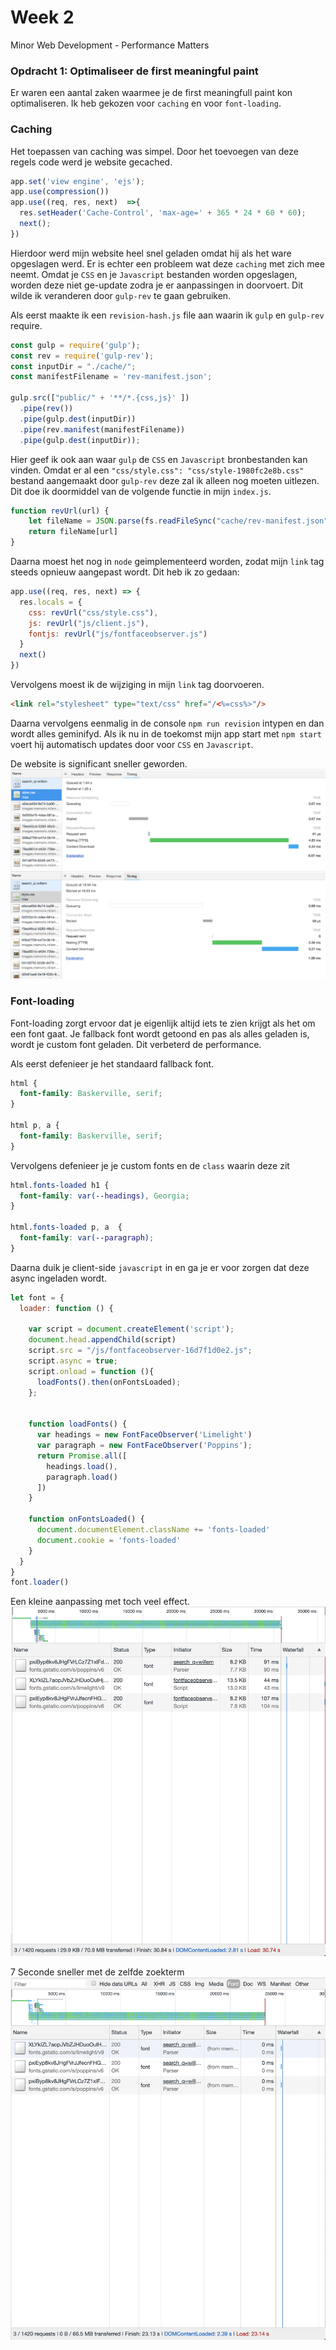 # Week 2
Minor Web Development - Performance Matters
### Opdracht 1: Optimaliseer de first meaningful paint
Er waren een aantal zaken waarmee je de first meaningfull paint kon optimaliseren. Ik heb gekozen voor `caching` en voor `font-loading`.

### Caching
Het toepassen van caching was simpel. Door het toevoegen van deze regels code werd je website gecached.
```js
app.set('view engine', 'ejs');
app.use(compression())
app.use((req, res, next)  =>{
  res.setHeader('Cache-Control', 'max-age=' + 365 * 24 * 60 * 60);
  next();
})
```
Hierdoor werd mijn website heel snel geladen omdat hij als het ware opgeslagen werd.
Er is echter een probleem wat deze `caching` met zich mee neemt. Omdat je `CSS` en je `Javascript` bestanden worden opgeslagen, worden deze niet ge-update zodra je er aanpassingen in doorvoert. Dit wilde ik veranderen door `gulp-rev` te gaan gebruiken.

Als eerst maakte ik een `revision-hash.js` file aan waarin ik `gulp` en `gulp-rev` require.
```js
const gulp = require('gulp');
const rev = require('gulp-rev');
const inputDir = "./cache/";
const manifestFilename = 'rev-manifest.json';

gulp.src(["public/" + '**/*.{css,js}' ])
  .pipe(rev())
  .pipe(gulp.dest(inputDir))
  .pipe(rev.manifest(manifestFilename))
  .pipe(gulp.dest(inputDir));
```
Hier geef ik ook aan waar `gulp` de `CSS` en `Javascript` bronbestanden kan vinden.
Omdat er al een `"css/style.css": "css/style-1980fc2e8b.css"` bestand aangemaakt door `gulp-rev` deze zal ik alleen nog moeten uitlezen. Dit doe ik doormiddel van de volgende functie in mijn `index.js`.
```js
function revUrl(url) {
    let fileName = JSON.parse(fs.readFileSync("cache/rev-manifest.json", 'utf8'))
    return fileName[url]
}
```
Daarna moest het nog in `node` geimplementeerd worden, zodat mijn `link` tag steeds opnieuw aangepast wordt.
Dit heb ik zo gedaan:
```js
app.use((req, res, next) => {
  res.locals = {
    css: revUrl("css/style.css"),
    js: revUrl("js/client.js"),
    fontjs: revUrl("js/fontfaceobserver.js")
  }
  next()
})
```
Vervolgens moest ik de wijziging in mijn `link` tag doorvoeren.
```html
<link rel="stylesheet" type="text/css" href="/<%=css%>"/>
```
Daarna vervolgens eenmalig in de console `npm run revision` intypen en dan wordt alles geminifyd. Als ik nu in de toekomst mijn app start met `npm start` voert hij automatisch updates door voor `CSS` en `Javascript`.

De website is significant sneller geworden.
![Before](https://github.com/japgroevemaker/performance-matters-1819/blob/master/images/No-caching2.png)
![After](https://github.com/japgroevemaker/performance-matters-1819/blob/master/images/caching.png)

### Font-loading
Font-loading zorgt ervoor dat je eigenlijk altijd iets te zien krijgt als het om een font gaat. Je fallback font wordt getoond en pas als alles geladen is, wordt je custom font geladen. Dit verbeterd de performance.

Als eerst defenieer je het standaard fallback font.
```CSS
html {
  font-family: Baskerville, serif;
}

html p, a {
  font-family: Baskerville, serif;
}
```

Vervolgens defenieer je je custom fonts en de `class` waarin deze zit
```css
html.fonts-loaded h1 {
  font-family: var(--headings), Georgia;
}

html.fonts-loaded p, a  {
  font-family: var(--paragraph);
}
```
Daarna duik je client-side `javascript` in en ga je er voor zorgen dat deze async ingeladen wordt.
```js
let font = {
  loader: function () {

    var script = document.createElement('script');
    document.head.appendChild(script)
    script.src = "/js/fontfaceobserver-16d7f1d0e2.js";
    script.async = true;
    script.onload = function (){
      loadFonts().then(onFontsLoaded);
    };


    function loadFonts() {
      var headings = new FontFaceObserver('Limelight')
      var paragraph = new FontFaceObserver('Poppins');
      return Promise.all([
        headings.load(),
        paragraph.load()
      ])
    }

    function onFontsLoaded() {
      document.documentElement.className += 'fonts-loaded'
      document.cookie = 'fonts-loaded'
    }
  }
}
font.loader()
```
Een kleine aanpassing met toch veel effect.
![Before](https://github.com/japgroevemaker/performance-matters-1819/blob/master/images/before_font.png)

7 Seconde sneller met de zelfde zoekterm
![After](https://github.com/japgroevemaker/performance-matters-1819/blob/master/images/after_font.png)
